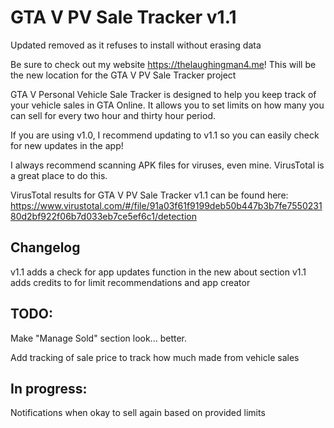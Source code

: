 # GTA V PV Sale Tracker v1.1

Updated removed as it refuses to install without erasing data

Be sure to check out my website https://thelaughingman4.me! This will be the new location for the GTA V PV Sale Tracker project

GTA V Personal Vehicle Sale Tracker is designed to help you keep track of your vehicle sales in GTA Online. It allows you to set limits on how many you can sell for every two hour and thirty hour period.

If you are using v1.0, I recommend updating to v1.1 so you can easily check for new updates in the app!

I always recommend scanning APK files for viruses, even mine. VirusTotal is a great place to do this.

VirusTotal results for GTA V PV Sale Tracker v1.1 can be found here: https://www.virustotal.com/#/file/91a03f61f9199deb50b447b3b7fe755023180d2bf922f06b7d033eb7ce5ef6c1/detection


## Changelog

v1.1 adds a check for app updates function in the new about section
v1.1 adds credits to for limit recommendations and app creator

## TODO:

Make "Manage Sold" section look... better.

Add tracking of sale price to track how much made from vehicle sales


## In progress:


Notifications when okay to sell again based on provided limits

